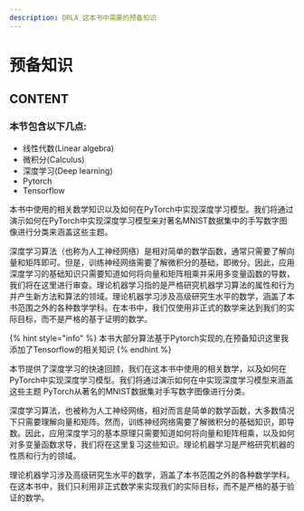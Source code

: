 ```yaml
---
description: DRLA 这本书中需要的预备知识
---
```


# 预备知识

## CONTENT

### 本节包含以下几点:

* 线性代数\(Linear algebra\)
* 微积分\(Calculus\)
* 深度学习\(Deep learning\)
* Pytorch
* Tensorflow

本书中使用的相关数学知识以及如何在PyTorch中实现深度学习模型。我们将通过演示如何在PyTorch中实现深度学习模型来对著名MNIST数据集中的手写数字图像进行分类来涵盖这些主题。

深度学习算法（也称为人工神经网络）是相对简单的数学函数，通常只需要了解向量和矩阵即可。但是，训练神经网络需要了解微积分的基础，即微分。因此，应用深度学习的基础知识只需要知道如何将向量和矩阵相乘并采用多变量函数的导数，我们将在这里进行审查。理论机器学习指的是严格研究机器学习算法的属性和行为并产生新方法和算法的领域。理论机器学习涉及高级研究生水平的数学，涵盖了本书范围之外的各种数学学科。在本书中，我们仅使用非正式的数学来达到我们的实际目标，而不是严格的基于证明的数学。

{% hint style="info" %}
本书大部分算法基于Pytorch实现的,在预备知识这里我添加了Tensorflow的相关知识
{% endhint %}

本节提供了深度学习的快速回顾，我们在这本书中使用的相关数学，以及如何在PyTorch中实现深度学习模型。我们将通过演示如何在中实现深度学习模型来涵盖这些主题 PyTorch从著名的MNIST数据集对手写数字图像进行分类。

深度学习算法，也被称为人工神经网络，相对而言是简单的数学函数，大多数情况下只需要理解向量和矩阵。然而，训练神经网络需要了解微积分的基础知识，即导数。因此，应用深度学习的基本原理只需要知道如何将向量和矩阵相乘，以及如何对多变量函数求导，我们将在这里复习这些知识。理论机器学习是严格研究机器的性质和行为的领域。

理论机器学习涉及高级研究生水平的数学，涵盖了本书范围之外的各种数学学科。在这本书中，我们只利用非正式数学来实现我们的实际目标，而不是严格的基于验证的数学。

